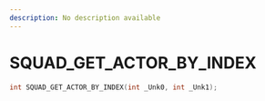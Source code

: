 ```yaml
---
description: No description available 
---
```


# SQUAD_GET_ACTOR_BY_INDEX

```cpp
int SQUAD_GET_ACTOR_BY_INDEX(int _Unk0, int _Unk1);
```